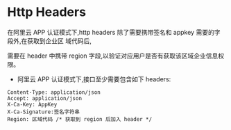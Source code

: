 # Http Headers

在阿里云 APP 认证模式下,http headers 除了需要携带签名和 appkey 需要的字段外,在获取到企业区 域代码后,  

需要在 header 中携带 region 字段,以验证对应用户是否有获取该区域企业信息权限。

* 阿里云 APP 认证模式下,接口至少需要包含如下 headers:

```
Content-Type: application/json
Accept: application/json
X-Ca-Key: AppKey
X-Ca-Signature:签名字符串
Region: 区域代码 /* 获取到 region 后加入 header */
```



